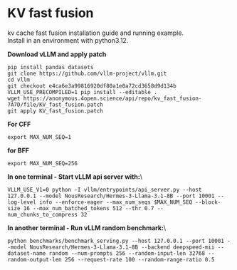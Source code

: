 # KV fast fusion
kv cache fast fusion installation guide and running example. \
Install in an environment with python3.12. 

**Download vLLM and apply patch**
```shell
pip install pandas datasets
git clone https://github.com/vllm-project/vllm.git 
cd vllm 
git checkout e4ca6e3a99816920df80a1e0a72cd3658d9d134b 
VLLM_USE_PRECOMPILED=1 pip install --editable .
wget https://anonymous.4open.science/api/repo/kv_fast_fusion-7A7D/file/KV_fast_fusion.patch 
git apply KV_fast_fusion.patch
```
**For CFF**
```shell
export MAX_NUM_SEQ=1
```
**for BFF**
```shell
export MAX_NUM_SEQ=256
```
**In one terminal - Start vLLM api server with:**\
```shell
VLLM_USE_V1=0 python -I vllm/entrypoints/api_server.py --host 127.0.0.1 --model NousResearch/Hermes-3-Llama-3.1-8B --port 10001 --log-level info --enforce-eager --max_num_seqs $MAX_NUM_SEQ --block-size 16 --max_num_batched_tokens 512 --thr 0.7 --num_chunks_to_compress 32
  ```
**In another terminal - Run vLLM random benchmark:**\
```shell
python benchmarks/benchmark_serving.py --host 127.0.0.1 --port 10001 --model NousResearch/Hermes-3-Llama-3.1-8B --backend deepspeed-mii --dataset-name random --num-prompts 256 --random-input-len 32768 --random-output-len 256 --request-rate 100 --random-range-ratio 0.5
```
